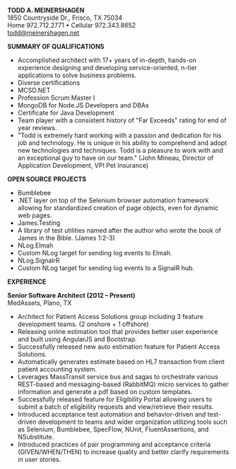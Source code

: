 **TODD A. MEINERSHAGEN**<br>
1850 Countryside Dr., Frisco, TX 75034<br>
Home 972.712.2771 • Cellular 972.343.8652<br>
[todd@meinershagen.net](mailto:todd@meinershagen.net)

**SUMMARY OF QUALIFICATIONS**

* Accomplished architect with 17+ years of in-depth, hands-on experience designing and developing service-oriented, n-tier applications to solve business problems.
* Diverse certifications
 * MCSD.NET
 * Profession Scrum Master I
 * MongoDB for Node.JS Developers and DBAs
 * Certificate for Java Development
* Team player with a consistent history of "Far Exceeds" rating for end of year reviews.
* "Todd is extremely hard working with a passion and dedication for his job and technology. He is unique in his ability to comprehend and adopt new technologies and techniques. Todd is a pleasure to work with and an exceptional guy to have on our team."  (John Mineau, Director of Application Development, VPI Pet Insurance)

**OPEN SOURCE PROJECTS**

* Bumblebee
 * .NET layer on top of the Selenium browser automation framework allowing for standardized creation of page objects, even for dynamic web pages.
* James.Testing
 * A library of test utilities named after the author who wrote the book of James in the Bible. (James 1:2-3)
* NLog.Elmah
 * Custom NLog target for sending log events to Elmah.
* NLog.SignalrR
 * Custom NLog target for sending log events to a SignalR hub.

**EXPERIENCE**

**Senior Software Architect (2012 – Present)**<br>
MedAssets, Plano, TX

* Architect for Patient Access Solutions group including 3 feature development teams.  (2 onshore + 1 offshore)
* Releasing online estimation tool that provides better user experience and built using AngularJS and Bootstrap.
* Successfully released new auto estimation feature for Patient Access Solutions.
* Automatically generates estimate based on HL7 transaction from client patient accounting system.
* Leverages MassTransit service bus and sagas to orchestrate various REST-based and messaging-based (RabbitMQ) micro services to gather information and generate a pdf based on custom templates.
* Successfully released feature for Eligibility Portal allowing users to submit a batch of eligibility requests and view/retrieve their results.
* Introduced acceptance test automation and behavior-driven and test-driven development to teams and wider organization utilizing tools such as Selenium, Bumblebee, SpecFlow, NUnit, FluentAssertions, and NSubstitute.
* Introduced practices of pair programming and acceptance criteria (GIVEN/WHEN/THEN) to increase quality and better clarify requirements in user stories.
